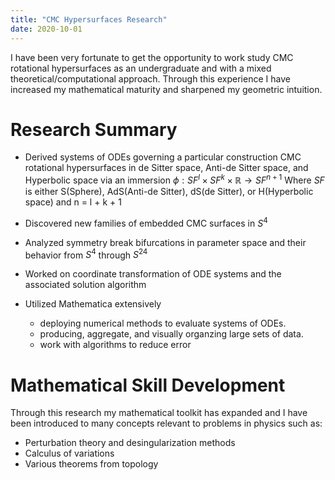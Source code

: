 ```yaml
---
title: "CMC Hypersurfaces Research"
date: 2020-10-01
---
```



I have been very fortunate to get the opportunity to work study CMC rotational hypersurfaces as an undergraduate and with a mixed theoretical/computational approach. Through this experience I have increased my mathematical maturity and sharpened my geometric intuition.

# Research Summary

- Derived systems of ODEs governing a particular construction CMC rotational hypersurfaces in de Sitter space, Anti-de Sitter space, and Hyperbolic space via an immersion $\phi: SF^l \times SF^k  \times  \mathbb{R}\to SF^{n+1}$
Where $SF$ is either S(Sphere), AdS(Anti-de Sitter), dS(de Sitter), or H(Hyperbolic space) and n = l + k + 1

- Discovered new families of embedded CMC surfaces in $S^4$ 

- Analyzed symmetry break bifurcations in parameter space and their behavior from $S^4$ through $S^{24}$

- Worked on coordinate transformation of ODE systems and the associated solution algorithm

- Utilized Mathematica extensively
    - deploying numerical methods to evaluate systems of ODEs.
    - producing, aggregate, and visually organzing large sets of data.
    - work with algorithms to reduce error
      
# Mathematical Skill Development

Through this research my mathematical toolkit has expanded and I have been introduced to many concepts relevant to problems in physics such as:

- Perturbation theory and desingularization methods
- Calculus of variations
- Various theorems from topology 

